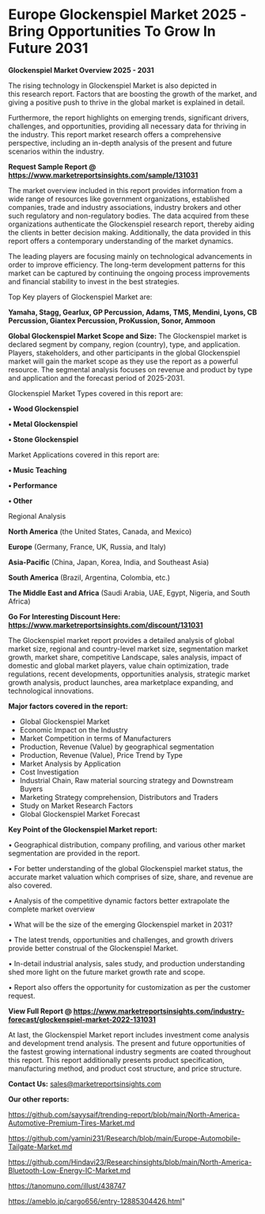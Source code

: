 # Europe Glockenspiel Market 2025 -Bring Opportunities To Grow In Future 2031

<Strong> Glockenspiel Market Overview 2025 - 2031</strong>

The rising technology in Glockenspiel Market is also depicted in this research report. Factors that are boosting the growth of the market, and giving a positive push to thrive in the global market is explained in detail.

Furthermore, the report highlights on emerging trends, significant drivers, challenges, and opportunities, providing all necessary data for thriving in the industry. This report market research offers a comprehensive perspective, including an in-depth analysis of the present and future scenarios within the industry.

<strong>Request Sample Report @ <a href=https://www.marketreportsinsights.com/sample/131031>https://www.marketreportsinsights.com/sample/131031</a></strong>

The market overview included in this report provides information from a wide range of resources like government organizations, established companies, trade and industry associations, industry brokers and other such regulatory and non-regulatory bodies. The data acquired from these organizations authenticate the Glockenspiel research report, thereby aiding the clients in better decision making. Additionally, the data provided in this report offers a contemporary understanding of the market dynamics.

The leading players are focusing mainly on technological advancements in order to improve efficiency. The long-term development patterns for this market can be captured by continuing the ongoing process improvements and financial stability to invest in the best strategies.

Top Key players of Glockenspiel Market are:

<strong>Yamaha, Stagg, Gearlux, GP Percussion, Adams, TMS, Mendini, Lyons, CB Percussion, Giantex Percussion, ProKussion, Sonor, Ammoon</strong>

<strong><b>Global Glockenspiel Market Scope and Size:</b></strong>
The Glockenspiel market is declared segment by company, region (country), type, and application. Players, stakeholders, and other participants in the global Glockenspiel market will gain the market scope as they use the report as a powerful resource. The segmental analysis focuses on revenue and product by type and application and the forecast period of 2025-2031.

Glockenspiel Market Types covered in this report are:

<strong>• Wood Glockenspiel

• Metal Glockenspiel

• Stone Glockenspiel</strong>

Market Applications covered in this report are:

<strong>• Music Teaching

• Performance

• Other</strong> 

Regional Analysis

<strong>North America</strong> (the United States, Canada, and Mexico)

<strong>Europe</strong> (Germany, France, UK, Russia, and Italy)

<strong>Asia-Pacific</strong> (China, Japan, Korea, India, and Southeast Asia)

<strong>South America</strong> (Brazil, Argentina, Colombia, etc.)

<strong>The Middle East and Africa</strong> (Saudi Arabia, UAE, Egypt, Nigeria, and South Africa)

<strong>Go For Interesting Discount Here: <a href=https://www.marketreportsinsights.com/discount/131031>https://www.marketreportsinsights.com/discount/131031</a></strong>

The Glockenspiel market report provides a detailed analysis of global market size, regional and country-level market size, segmentation market growth, market share, competitive Landscape, sales analysis, impact of domestic and global market players, value chain optimization, trade regulations, recent developments, opportunities analysis, strategic market growth analysis, product launches, area marketplace expanding, and technological innovations.

<strong><b>Major factors covered in the report:</b></strong>
<ul>
  <li>Global Glockenspiel Market </li>
  <li>Economic Impact on the Industry</li>
  <li>Market Competition in terms of Manufacturers</li>
  <li>Production, Revenue (Value) by geographical segmentation</li>
  <li>Production, Revenue (Value), Price Trend by Type</li>
  <li>Market Analysis by Application</li>
  <li>Cost Investigation</li>
  <li>Industrial Chain, Raw material sourcing strategy and Downstream Buyers</li>
  <li>Marketing Strategy comprehension, Distributors and Traders</li>
  <li>Study on Market Research Factors</li>
  <li>Global Glockenspiel Market Forecast</li>
</ul>

<strong><b>Key Point of the Glockenspiel Market report:</b></strong>

• Geographical distribution, company profiling, and various other market segmentation are provided in the report.

• For better understanding of the global Glockenspiel market status, the accurate market valuation which comprises of size, share, and revenue are also covered.

• Analysis of the competitive dynamic factors better extrapolate the complete market overview

• What will be the size of the emerging Glockenspiel market in 2031?

• The latest trends, opportunities and challenges, and growth drivers provide better construal of the Glockenspiel Market.

• In-detail industrial analysis, sales study, and production understanding shed more light on the future market growth rate and scope.

• Report also offers the opportunity for customization as per the customer request.

<strong><b>View Full Report @ <a href=https://www.marketreportsinsights.com/industry-forecast/glockenspiel-market-2022-131031>https://www.marketreportsinsights.com/industry-forecast/glockenspiel-market-2022-131031</a></b></strong>


At last, the Glockenspiel Market report includes investment come analysis and development trend analysis. The present and future opportunities of the fastest growing international industry segments are coated throughout this report. This report additionally presents product specification, manufacturing method, and product cost structure, and price structure.

<strong>Contact Us:</strong>
sales@marketreportsinsights.com

<strong>Our other reports:</strong>

<a href=https://github.com/sayysaif/trending-report/blob/main/North-America-Automotive-Premium-Tires-Market.md>https://github.com/sayysaif/trending-report/blob/main/North-America-Automotive-Premium-Tires-Market.md</a>

<a href=https://github.com/yamini231/Research/blob/main/Europe-Automobile-Tailgate-Market.md>https://github.com/yamini231/Research/blob/main/Europe-Automobile-Tailgate-Market.md</a>

<a href=https://github.com/Hindavi23/Researchinsights/blob/main/North-America-Bluetooth-Low-Energy-IC-Market.md>https://github.com/Hindavi23/Researchinsights/blob/main/North-America-Bluetooth-Low-Energy-IC-Market.md</a>

<a href=https://tanomuno.com/illust/438747>https://tanomuno.com/illust/438747</a>

<a href=https://ameblo.jp/cargo656/entry-12885304426.html>https://ameblo.jp/cargo656/entry-12885304426.html</a>"
